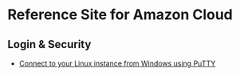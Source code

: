 # Reference Site for Amazon Cloud

## Login & Security

- [Connect to your Linux instance from Windows using PuTTY](https://docs.aws.amazon.com/AWSEC2/latest/UserGuide/putty.html)  


